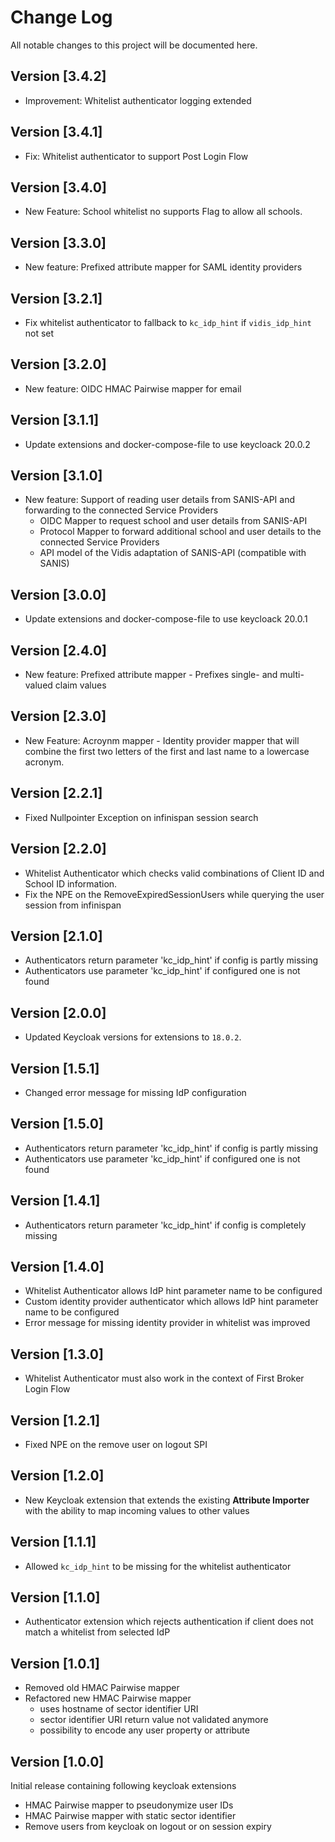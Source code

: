 # Change Log
All notable changes to this project will be documented here.

## Version [3.4.2]

- Improvement: Whitelist authenticator logging extended

## Version [3.4.1]

- Fix: Whitelist authenticator to support Post Login Flow

## Version [3.4.0]

- New Feature: School whitelist no supports Flag to allow all schools.


## Version [3.3.0]

- New feature: Prefixed attribute mapper for SAML identity providers

## Version [3.2.1]

- Fix whitelist authenticator to fallback to `kc_idp_hint` if `vidis_idp_hint` not set

## Version [3.2.0]

- New feature: OIDC HMAC Pairwise mapper for email

## Version [3.1.1]

- Update extensions and docker-compose-file to use keycloack 20.0.2

## Version [3.1.0]

- New feature: Support of reading user details from SANIS-API and forwarding to the connected Service Providers
  - OIDC Mapper to request school and user details from SANIS-API
  - Protocol Mapper to forward additional school and user details to the connected Service Providers
  - API model of the Vidis adaptation of SANIS-API (compatible with SANIS)

## Version [3.0.0]

- Update extensions and docker-compose-file to use keycloack 20.0.1

## Version [2.4.0]

- New feature: Prefixed attribute mapper - Prefixes single- and multi-valued claim values

## Version [2.3.0]

- New Feature: Acroynm mapper - Identity provider mapper that will combine the first two letters of the first and last name to a lowercase acronym.

## Version [2.2.1]

- Fixed Nullpointer Exception on infinispan session search

## Version [2.2.0]

- Whitelist Authenticator which checks valid combinations of Client ID and School ID information.
- Fix the NPE on the RemoveExpiredSessionUsers while querying the user session from infinispan

## Version [2.1.0]

- Authenticators return parameter 'kc_idp_hint' if config is partly missing
- Authenticators use parameter 'kc_idp_hint' if configured one is not found

## Version [2.0.0]

- Updated Keycloak versions for extensions to `18.0.2`.

## Version [1.5.1]

- Changed error message for missing IdP configuration

## Version [1.5.0]

- Authenticators return parameter 'kc_idp_hint' if config is partly missing
- Authenticators use parameter 'kc_idp_hint' if configured one is not found

## Version [1.4.1]

- Authenticators return parameter 'kc_idp_hint' if config is completely missing

## Version [1.4.0]

- Whitelist Authenticator allows IdP hint parameter name to be configured
- Custom identity provider authenticator which allows IdP hint parameter name to be configured
- Error message for missing identity provider in whitelist was improved

## Version [1.3.0]

- Whitelist Authenticator must also work in the context of First Broker Login Flow

## Version [1.2.1]

- Fixed NPE on the remove user on logout SPI

## Version [1.2.0]

- New Keycloak extension that extends the existing **Attribute Importer** with the ability to map incoming values to other values

## Version [1.1.1]

- Allowed `kc_idp_hint` to be missing for the whitelist authenticator

## Version [1.1.0]

- Authenticator extension which rejects authentication if client does not match a whitelist from selected IdP

## Version [1.0.1]

- Removed old HMAC Pairwise mapper
- Refactored new HMAC Pairwise mapper
  - uses hostname of sector identifier URI
  - sector identifier URI return value not validated anymore
  - possibility to encode any user property or attribute

## Version [1.0.0]
Initial release containing following keycloak extensions
- HMAC Pairwise mapper to pseudonymize user IDs
- HMAC Pairwise mapper with static sector identifier
- Remove users from keycloak on logout or on session expiry
